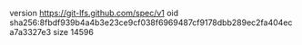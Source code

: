 version https://git-lfs.github.com/spec/v1
oid sha256:8fbdf939b4a4b3e23ce9cf038f6969487cf9178dbb289ec2fa404eca7a3327e3
size 14596
